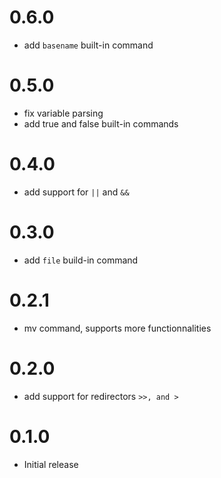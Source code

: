 # 0.6.0
- add `basename` built-in command

# 0.5.0
- fix variable parsing 
- add true and false built-in commands

# 0.4.0
- add support for `||` and `&&`

# 0.3.0
- add `file` build-in command

# 0.2.1
- mv command, supports more functionnalities

# 0.2.0
- add support for redirectors `>>, and >`

# 0.1.0
- Initial release